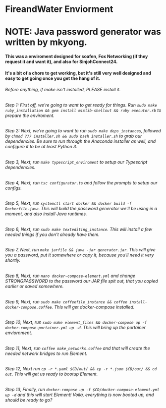 # FireandWater Enviorment
# NOTE: Java password generator was written by mkyong.

#### This was a enviroment designed for soafen, Fox Networking (if they request it and want it), and also for SinjohConnect24.

#### It's a bit of a chore to get working, but it's still very well designed and easy to get going once you get the hang of it.

###### Before anything, if make isn't installed, PLEASE install it.
###### Step 1: First off, we're going to want to get ready for things. Run ``sudo make ruby_installation && gem install mixlib-shellout && ruby executor.rb`` to prepare the enviroment.
###### Step 2: Next, we're going to want to run ``sudo make deps_instances``, followed by ``chmod 777 installer.sh && sudo bash installer.sh`` to grab our dependencies. Be sure to run through the Anaconda installer as well, and configure it to be at least Python 3.
###### Step 3, Next, run ``make typescript_enviroment`` to setup our Typescript dependencies.
###### Step 4, Next, run ``tsc configurator.ts`` and follow the prompts to setup our configs.
###### Step 5, Next, run ``systemctl start docker && docker build -f Dockerfile.java``. This will build the password generator we'll be using in a moment, and also install Java runtimes.
###### Step 6, Next, run ``sudo make textediting_instance``. This will install a few needed things if you don't already have them.
###### Step 7, Next, run ``make jarfile && java -jar generator.jar``. This will give you a password, put it somewhere or copy it, because you'll need it very shortly.
###### Step 8, Next, run ``nano docker-compose-element.yml`` and change STRONGPASSWORD to the password our JAR file spit out, that you copied earlier or saved somewhere.
###### Step 9, Next, run ``sudo make coffeefile_instance && coffee install-docker-compose.coffee``. This will get docker-compose installed.
###### Step 10, Next, run ``sudo make element_files && docker-compose up -f docker-compose-portainer.yml up -d``. This will bring up the portainer enviornment.
###### Step 11, Next, run ``coffee make_networks.coffee`` and that will create the needed network bridges to run Element.
###### Step 12, Next run ``cp -r *.yaml $CD/out/ && cp -r *.json $CD/out/ && cd out``. This will get us ready to bootup Element.
###### Step 13, Finally, run ``docker-compose up -f $CD/docker-compose-element.yml up -d`` and this will start Element! Voila, everything is now booted up, and should be ready to go?
